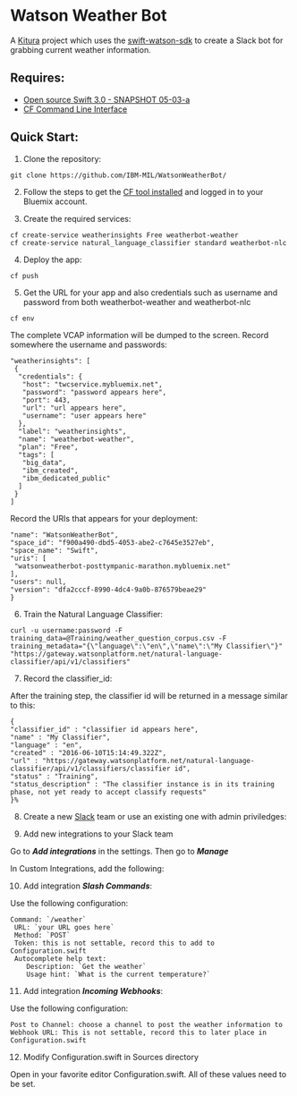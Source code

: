 # Watson Weather Bot

A [Kitura](https://github.com/IBM-Swift/Kitura) project which uses the [swift-watson-sdk](https://github.com/IBM-Swift/swift-watson-sdk) to create a Slack bot for grabbing current weather information.

## Requires:

 - [Open source Swift 3.0 - SNAPSHOT 05-03-a](https://swift.org/download/#snapshots)
 - [CF Command Line Interface](https://new-console.ng.bluemix.net/docs/starters/install_cli.html)
 
## Quick Start:

1. Clone the repository:

  `git clone https://github.com/IBM-MIL/WatsonWeatherBot/`

2. Follow the steps to get the [CF tool installed]((https://new-console.ng.bluemix.net/docs/starters/install_cli.html)) and logged in to your Bluemix account.

3. Create the required services:

  ```
  cf create-service weatherinsights Free weatherbot-weather
  cf create-service natural_language_classifier standard weatherbot-nlc
  ```
  
4. Deploy the app:

  `cf push`
  
5. Get the URL for your app and also credentials such as username and password from both weatherbot-weather and weatherbot-nlc

  `cf env`
  
  The complete VCAP information will be dumped to the screen. Record somewhere the username and passwords:
  
  ```
  "weatherinsights": [
   {
    "credentials": {
     "host": "twcservice.mybluemix.net",
     "password": "password appears here",
     "port": 443,
     "url": "url appears here",
     "username": "user appears here"
    },
    "label": "weatherinsights",
    "name": "weatherbot-weather",
    "plan": "Free",
    "tags": [
     "big_data",
     "ibm_created",
     "ibm_dedicated_public"
    ]
   }
  ]
  ```
  
  Record the URIs that appears for your deployment:
  
  ```
  "name": "WatsonWeatherBot",
  "space_id": "f900a490-dbd5-4053-abe2-c7645e3527eb",
  "space_name": "Swift",
  "uris": [
   "watsonweatherbot-posttympanic-marathon.mybluemix.net"
  ],
  "users": null,
  "version": "dfa2cccf-8990-4dc4-9a0b-876579beae29"
 }
 ```
  
 6. Train the Natural Language Classifier:
 
 ```
 curl -u username:password -F training_data=@Training/weather_question_corpus.csv -F training_metadata="{\"language\":\"en\",\"name\":\"My Classifier\"}" "https://gateway.watsonplatform.net/natural-language-classifier/api/v1/classifiers"
 ```

7. Record the classifier_id:
 
  After the training step, the classifier id will be returned in a message similar to this:

  ```
 {
  "classifier_id" : "classifier id appears here",
  "name" : "My Classifier",
  "language" : "en",
  "created" : "2016-06-10T15:14:49.322Z",
  "url" : "https://gateway.watsonplatform.net/natural-language-classifier/api/v1/classifiers/classifier id",
  "status" : "Training",
  "status_description" : "The classifier instance is in its training phase, not yet ready to accept classify requests"
 }%
 ```

8. Create a new [Slack](https://slack.com/) team or use an existing one with admin priviledges:

9. Add new integrations to your Slack team

  Go to ***Add integrations*** in the settings. Then go to ***Manage***
  
  In Custom Integrations, add the following:
 
10. Add integration ***Slash Commands***:

 Use the following configuration:
 
 ```
 Command: `/weather`
  URL: `your URL goes here`
  Method: `POST`
  Token: this is not settable, record this to add to Configuration.swift
  Autocomplete help text:
     Description: `Get the weather`
     Usage hint: `What is the current temperature?`
 ```

11. Add integration ***Incoming Webhooks***:
  
 Use the following configuration:

 ```
 Post to Channel: choose a channel to post the weather information to
 Webhook URL: This is not settable, record this to later place in Configuration.swift
 ```
 
12. Modify Configuration.swift in Sources directory

 Open in your favorite editor Configuration.swift. All of these values need to be set.
 
